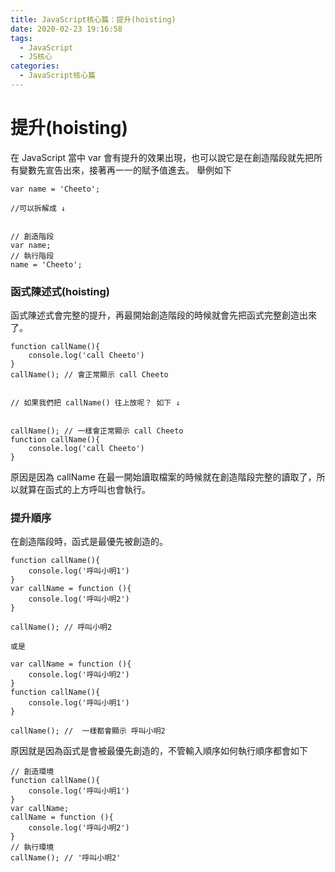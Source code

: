```yaml
---
title: JavaScript核心篇：提升(hoisting)
date: 2020-02-23 19:16:58
tags:
  - JavaScript
  - JS核心
categories: 
  - JavaScript核心篇
---
```


# 提升(hoisting)

在 JavaScript 當中 var 會有提升的效果出現，也可以說它是在創造階段就先把所有變數先宣告出來，接著再一一的賦予值進去。 舉例如下

```
var name = 'Cheeto';

//可以拆解成 ↓


// 創造階段
var name;
// 執行階段
name = 'Cheeto';
```
<!--more-->
### 函式陳述式(hoisting)

函式陳述式會完整的提升，再最開始創造階段的時候就會先把函式完整創造出來了。

```
function callName(){
    console.log('call Cheeto')
}
callName(); // 會正常顯示 call Cheeto


// 如果我們把 callName() 往上放呢？ 如下 ↓


callName(); // 一樣會正常顯示 call Cheeto
function callName(){
    console.log('call Cheeto')
}
```

原因是因為 callName 在最一開始讀取檔案的時候就在創造階段完整的讀取了，所以就算在函式的上方呼叫也會執行。

### 提升順序

在創造階段時，函式是最優先被創造的。

```
function callName(){
    console.log('呼叫小明1')
}
var callName = function (){
    console.log('呼叫小明2')
}

callName(); // 呼叫小明2

或是

var callName = function (){
    console.log('呼叫小明2')
}
function callName(){
    console.log('呼叫小明1')
}

callName(); //  一樣都會顯示 呼叫小明2
```

原因就是因為函式是會被最優先創造的，不管輸入順序如何執行順序都會如下

```
// 創造環境
function callName(){
    console.log('呼叫小明1')
}
var callName;
callName = function (){
    console.log('呼叫小明2')
}
// 執行環境
callName(); // '呼叫小明2'
```